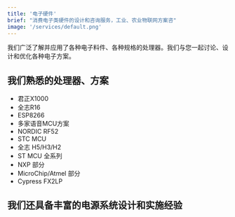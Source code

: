 ```yaml
---
title: '电子硬件'
brief: "消费电子类硬件的设计和咨询服务，工业、农业物联网方案咨"
image: '/services/default.png'
---
```


我们广泛了解并应用了各种电子料件、各种规格的处理器。我们与您一起讨论、设计和优化各种电子方案。

## 我们熟悉的处理器、方案

- 君正X1000
- 全志R16
- ESP8266
- 多家语音MCU方案
- NORDIC RF52
- STC MCU
- 全志 H5/H3/H2
- ST MCU 全系列
- NXP 部分
- MicroChip/Atmel 部分
- Cypress FX2LP

## 我们还具备丰富的电源系统设计和实施经验

